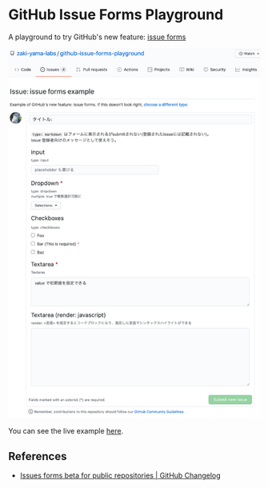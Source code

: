 # GitHub Issue Forms Playground

A playground to try GitHub's new feature: [issue forms](https://docs.github.com/en/communities/using-templates-to-encourage-useful-issues-and-pull-requests/configuring-issue-templates-for-your-repository#creating-issue-forms)

![issue-forms](issue-forms.png)

You can see the live example [here](https://github.com/zaki-yama-labs/github-issue-forms-playground/issues/new/choose).

## References

- [Issues forms beta for public repositories | GitHub Changelog](https://github.blog/changelog/2021-06-23-issues-forms-beta-for-public-repositories/)
